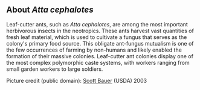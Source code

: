 About *Atta cephalotes*
-----------------------

Leaf-cutter ants, such as *Atta cephalotes*, are among the most
important herbivorous insects in the neotropics. These ants harvest vast
quantities of fresh leaf material, which is used to cultivate a fungus
that serves as the colony\'s primary food source. This obligate
ant-fungus mutualism is one of the few occurrences of farming by
non-humans and likely enabled the formation of their massive colonies.
Leaf-cutter ant colonies display one of the most complex polymorphic
caste systems, with workers ranging from small garden workers to large
soldiers.

Picture credit (public domain): [Scott
Bauer](http://commons.wikimedia.org/wiki/File:Leaf-cutting_ant.jpg)
(USDA) 2003
